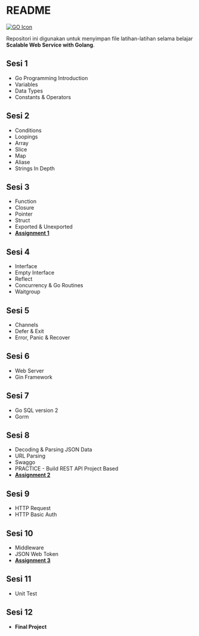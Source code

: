 # README
[![GO Icon](https://cdn.icon-icons.com/icons2/2699/PNG/128/golang_official_logo_icon_169092.png)](https://go.dev)

Repositori ini digunakan untuk menyimpan file latihan-latihan selama belajar **Scalable Web Service with Golang**.

## Sesi 1
- Go Programming Introduction
- Variables
- Data Types
- Constants & Operators

## Sesi 2
- Conditions
- Loopings
- Array
- Slice
- Map
- Aliase
- Strings In Depth

## Sesi 3
- Function
- Closure
- Pointer
- Struct
- Exported & Unexported
- **[Assignment 1]**

## Sesi 4
- Interface
- Empty Interface
- Reflect
- Concurrency & Go Routines
- Waitgroup

## Sesi 5
- Channels
- Defer & Exit
- Error, Panic & Recover

## Sesi 6
- Web Server
- Gin Framework

## Sesi 7
- Go SQL version 2
- Gorm

## Sesi 8
- Decoding & Parsing JSON Data
- URL Parsing
- Swaggo
- PRACTICE - Build REST API Project Based
- **[Assignment 2]**

## Sesi 9
- HTTP Request
- HTTP Basic Auth

## Sesi 10
- Middleware
- JSON Web Token
- **[Assignment 3]**

## Sesi 11
- Unit Test

## Sesi 12
- **Final Project**

[Assignment 1]: <https://github.com/AbdulRasyid-Ans/assignment-go/tree/master/assignment-1>
[Assignment 2]: <https://github.com/AbdulRasyid-Ans/assignment-go/tree/master/assignment-2>
[Assignment 3]: <https://github.com/AbdulRasyid-Ans/assignment-go/tree/master/assignment-3>
